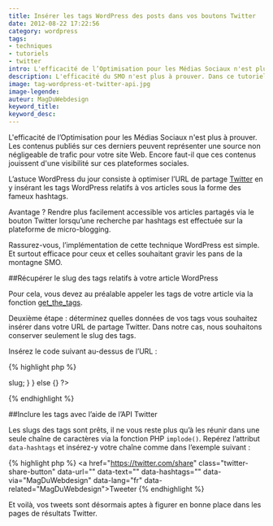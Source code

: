 ```yaml
---
title: Insérer les tags WordPress des posts dans vos boutons Twitter
date: 2012-08-22 17:22:56
category: wordpress
tags: 
- techniques
- tutoriels
- twitter
intro: L'efficacité de l’Optimisation pour les Médias Sociaux n'est plus à prouver. Les contenus publiés sur ces derniers peuvent représenter une source non négligeable de trafic pour votre site Web. Encore faut-il que ces contenus jouissent d'une visibilité sur ces plateformes sociales.
description: L'efficacité du SMO n'est plus à prouver. Dans ce tutoriel, nous aborderons l'optimisation de l'URL de partage Twitter à l'aide des tags WP.
image: tag-wordpress-et-twitter-api.jpg
image-legende:
auteur: MagDuWebdesign
keyword_title:
keyword_desc:
---
```


L'efficacité de l’Optimisation pour les Médias Sociaux n'est plus à prouver. Les contenus publiés sur ces derniers peuvent représenter une source non négligeable de trafic pour votre site Web. Encore faut-il que ces contenus jouissent d'une visibilité sur ces plateformes sociales.

L’astuce WordPress du jour consiste à optimiser l’URL de partage [Twitter](http://magazineduwebdesign.com/exemples-d-utilisations-creatives-de-l-api-twitter "Exemples d'utilisation de l'API Twitter") en y insérant les tags WordPress relatifs à vos articles sous la forme des fameux hashtags.

Avantage ? Rendre plus facilement accessible vos articles partagés via le bouton Twitter lorsqu’une recherche par hashtags est effectuée sur la plateforme de micro-blogging.

Rassurez-vous, l’implémentation de cette technique WordPress est simple. Et surtout efficace pour ceux et celles souhaitant gravir les pans de la montagne SMO.

##Récupérer le slug des tags relatifs à votre article WordPress

Pour cela, vous devez au préalable appeler les tags de votre article via la fonction [get_the_tags](http://codex.wordpress.org/Function_Reference/get_the_tags "Codex WordPress Fonction get_the_tags").

Deuxième étape : déterminez quelles données de vos tags vous souhaitez insérer dans votre URL de partage Twitter. Dans notre cas, nous souhaitons conserver seulement le slug des tags.

Insérez le code suivant au-dessus de l’URL :

{% highlight php %}
<?php
// Obtenir les tags
$posttags = get_the_tags();
// Obtenir le slug des tags
if ($posttags) {
  foreach($posttags as $tag) {
  $hashtag[] = $tag -> slug;
  }
}
else {}
?>
{% endhighlight %}

##Inclure les tags avec l’aide de l’API Twitter

Les slugs des tags sont prêts, il ne vous reste plus qu’à les réunir dans une seule chaîne de caractères via la fonction PHP `implode()`. Repérez l’attribut `data-hashtags` et insérez-y votre chaîne comme dans l’exemple suivant :

{% highlight php %}
<a href="https://twitter.com/share" class="twitter-share-button" data-url="<?php the_permalink(); ?>" data-text="<?php urlencode(the_title()); ?>" data-hashtags="<?php echo implode(", ",$hashtag);?>" data-via="MagDuWebdesign" data-lang="fr" data-related="MagDuWebdesign">Tweeter</a>
{% endhighlight %}

Et voilà, vos tweets sont désormais aptes à figurer en bonne place dans les pages de résultats Twitter.